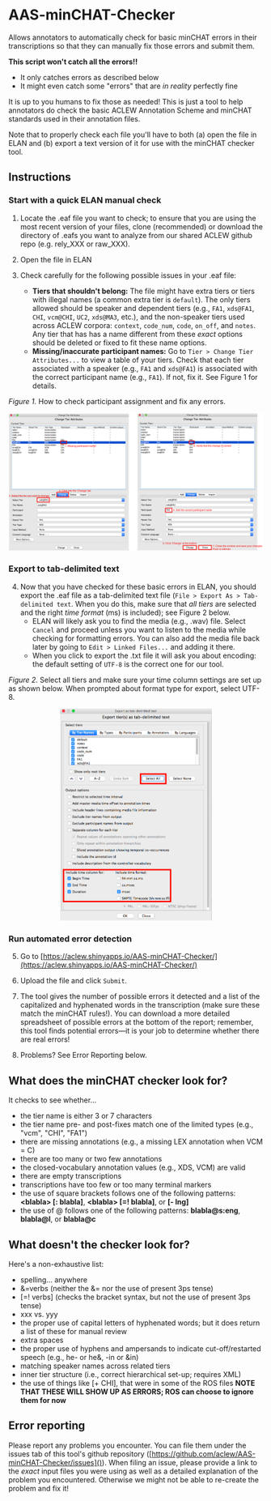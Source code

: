 # AAS-minCHAT-Checker
Allows annotators to automatically check for basic minCHAT errors in their transcriptions so that they can manually fix those errors and submit them.

**This script won't catch all the errors!!**

* It only catches errors as described below
* It might even catch some "errors" that are _in reality_ perfectly fine

It is up to you humans to fix those as needed! This is just a tool to help annotators do check the basic ACLEW Annotation Scheme and minCHAT standards used in their annotation files.

Note that to properly check each file you'll have to both (a) open the file in ELAN and (b) export a text version of it for use with the minCHAT checker tool.

## Instructions

###  Start with a quick ELAN manual check
1. Locate the .eaf file you want to check; to ensure that you are using the most recent version of your files, clone (recommended) or download the directory of .eafs you want to analyze from our shared ACLEW github repo (e.g. rely\_XXX or raw\_XXX).

2. Open the file in ELAN

3. Check carefully for the following possible issues in your .eaf file:
    - **Tiers that shouldn't belong:** The file might have extra tiers or tiers with illegal names (a common extra tier is `default`). The only tiers allowed should be speaker and dependent tiers (e.g., `FA1`, `xds@FA1`, `CHI`, `vcm@CHI`, `UC2`, `xds@MA3`, etc.), and the non-speaker tiers used across ACLEW corpora: `context`, `code_num`, `code`, `on_off`, and `notes`. Any tier that has has a name different from these _exact_ options should be deleted or fixed to fit these name options.
    - **Missing/inaccurate participant names:** Go to `Tier > Change Tier Attributes...` to view a table of your tiers. Check that each tier associated with a speaker (e.g., `FA1` and `xds@FA1`) is associated with the correct participant name (e.g., `FA1`). If not, fix it. See Figure 1 for details.

_Figure 1._ How to check participant assignment and fix any errors.

<p align="center"> 
<img src="ChangePtcpInfo-screenshot.png" alt="ChangePtcpInfo-screenshot" width="800"/>
</p>

###  Export to tab-delimited text

4. Now that you have checked for these basic errors in ELAN, you should export the .eaf file as a tab-delimited text file (`File > Export As > Tab-delimited text`. When you do this, make sure that *all tiers* are selected and the right *time format* (ms) is included); see Figure 2 below.
    * ELAN will likely ask you to find the media (e.g., .wav) file. Select `Cancel` and proceed unless you want to listen to the media while checking for formatting errors. You can also add the media file back later by going to  `Edit > Linked Files...` and adding it there.
    * When you click to export the .txt file it will ask you about encoding: the default setting of `UTF-8` is the correct one for our tool.

_Figure 2._ Select all tiers and make sure your time column settings are set up as shown below. When prompted about format type for export, select UTF-8.

<p align="center"> 
<img src="EAF2TXT-screenshot.png" alt="EAF2TXT-screenshot" width="300"/>
</p>

### Run automated error detection

5. Go to [https://aclew.shinyapps.io/AAS-minCHAT-Checker/](https://aclew.shinyapps.io/AAS-minCHAT-Checker/)

6. Upload the file and click `Submit`.

7. The tool gives the number of possible errors it detected and a list of the capitalized and hyphenated words in the transcription (make sure these match the minCHAT rules!). You can download a more detailed spreadsheet of possible errors at the bottom of the report; remember, this tool finds potential errors—it is your job to determine whether there are real errors!

8. Problems? See Error Reporting below.


## What does the minCHAT checker look for?

It checks to see whether...

* the tier name is either 3 or 7 characters
* the tier name pre- and post-fixes match one of the limited types (e.g., "vcm", "CHI", "FA1")
* there are missing annotations (e.g., a missing LEX annotation when VCM = C)
* there are too many or two few annotations
* the closed-vocabulary annotation values (e.g., XDS, VCM) are valid
* there are empty transcriptions
* transcriptions have too few or too many terminal markers
* the use of square brackets follows one of the following patterns: **\<blabla\> [: blabla]**, **\<blabla\> [=! blabla]**, or **[- lng]**
* the use of @ follows one of the following patterns: **blabla@s:eng**, **blabla@l**, or **blabla@c**

## What doesn't the checker look for?

Here's a non-exhaustive list: 
  
* spelling... anywhere
* &=verbs (neither the &= nor the use of present 3ps tense)
* \[=! verbs] (checks the bracket syntax, but not the use of present 3ps tense)
* xxx vs. yyy
* the proper use of capital letters of hyphenated words; but it does return a list of these for manual review
* extra spaces
* the proper use of hyphens and ampersands to indicate cut-off/restarted speech (e.g., he- or he&, -in or &in)
* matching speaker names across related tiers
* inner tier structure (i.e., correct hierarchical set-up; requires XML)
* the use of things like [+ CHI], that were in some of the ROS files **NOTE THAT THESE WILL SHOW UP AS ERRORS; ROS can choose to ignore them for now**
  
## Error reporting

Please report any problems you encounter. You can file them under the issues tab of this tool's github repository ([https://github.com/aclew/AAS-minCHAT-Checker/issues]()). When filing an issue, please provide a link to the _exact_ input files you were using as well as a detailed explanation of the problem you encountered. Otherwise we might not be able to re-create the problem and fix it!

